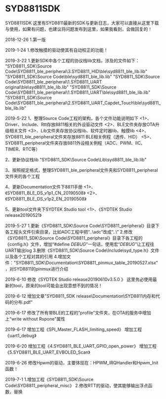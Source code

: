 # SYD8811SDK
SYD8811SDK  这里有SYD8811最新的SDK与更新日志，大家可以直接从这里下载与使用，如果有问题，也建议将问题发布到这里，如果我看到，会做回复的！

2018-12-26
1.第一版

2019-1-24
1.修改触摸的驱动使其有自动校正的功能！

2019-3-22
1.更新SDK中各个工程的协议栈lib文档，涉及的文件如下：
"SYD8811_SDK\Source Code\SYD8811_ble_peripheral\3.SYD8811_HID\ble\syd8811_ble_lib.lib"
"SYD8811_SDK\Source Code\ble\syd8811_ble_lib.lib"
"SYD8811_SDK\Source Code\SYD8811_ble_peripheral\1.SYD8811_UART original\ble\syd8811_ble_lib.lib"
"SYD8811_SDK\Source Code\SYD8811_ble_peripheral\1.SYD8811_UART\ble\syd8811_ble_lib.lib"
"SYD8811_SDK\Source Code\SYD8811_ble_peripheral\2.SYD8811_UART_Capdet_Touch\ble\syd8811_ble_lib.lib"


2019-5-22
1、整理Source Code工程的架构，各个文件功能说明如下
<1>、Driver、Include、Rtt存放8811相关的外设驱动文件
<2>、BLE文件夹存放OTA升级相关文件
<3>、Lib文件夹存放协议栈lib、软件定时器lib、触摸lib
<4>、SYD8811_ble_peripheral文件夹存放8811 BLE相关例程（透传、HID）
<5>、SYD8811_peripheral文件夹存放8811外设相关例程（ADC、PWM、IIC、TIMER、RTC等）

2、更新协议栈lib
"SYD8811_SDK\Source Code\Lib\syd8811_ble_lib.lib"

3、按照规定格式，整理SYD8811_ble_peripheral文件夹和SYD8811_peripheral文件夹的各个工程

4、更新Documentation文件下8811手册
<1>、《SYD8811_BLE_DS_v1p1_CN_20190508》
<2>、《SYD8811_BLE_DS_v1p2_EN_20190508》

5、更新tool文件夹下SYDTEK Studio tool
<1>、《SYDTEK Studio release20190521》

2019-5-27
1.更新《SYD8811_SDK\Source Code\SYD8811_peripheral》目录下各工程头文件引索目录，比如ADC工程中把“..\adc”改成“..\”
2.修改《SYD8811_SDK\Source Code\SYD8811_peripheral》目录下各工程的《config.h》文件，增加“#define _DEBUG_”一句话，使用宏“_DEBUG_”让工程往UART输出log
3.删除《SYD8811_SDK\Source Code\Include\syd_type.h》文件以及各个工程对其的引用
4.增加文件："SYD8811_SDK\Documentation\SYD8811_pinmux_table_20190527.xlsx"，对SYD8811的pinmux进行介绍

2019-6-10 修改《SYDTEK Studio  release20190610v3.5.0 》
   这里务必使用最新的tool，原来的tool可能会出现意想不到的情况！

2019-6-12  增加文章"SYD8811_SDK release\Documentation\SYD8811内存和代码的分布.pdf"

2019-6-17  修改了所有带BLE的工程的“profile”文件夹，在OTA的服务中增加上“write without Rspone"属性

2019-6-17  增加工程《SPI_Master_FLASH_limiting_speed》
           增加工程《uart1_debug》
           
2019-6-20   增加工程《4.SYD8811_BLE_UART_GPIO_open_power》
            增加工程《5.SYD8811_BLE_UART_EVBOLED_Scan》
            
            
2019-6-26   修改Hpwm的驱动，主要体现在：HPWM_IRQHandler和Hpwm_Init函数！     

2019-7-1
1.增加工程《SYD8811_SDK\Source Code\SYD8811_peripheral_misc》
2.修改RTT的驱动，使其能够输出浮点函数，替换       
